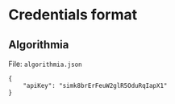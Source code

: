 # Credentials format

## Algorithmia

File: `algorithmia.json`

```
{
    "apiKey": "simk8brErFeuW2glR5OduRqIapX1"
}
```
